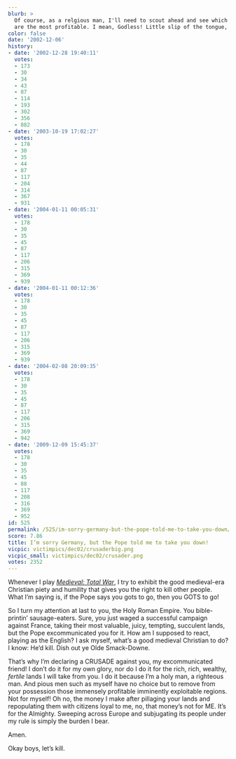 ```yaml
---
blurb: >
  Of course, as a relgious man, I'll need to scout ahead and see which of your provinces
  are the most profitable. I mean, Godless! Little slip of the tongue, there.
color: false
date: '2002-12-06'
history:
- date: '2002-12-28 19:40:11'
  votes:
  - 173
  - 30
  - 34
  - 43
  - 87
  - 114
  - 193
  - 302
  - 356
  - 882
- date: '2003-10-19 17:02:27'
  votes:
  - 178
  - 30
  - 35
  - 44
  - 87
  - 117
  - 204
  - 314
  - 367
  - 931
- date: '2004-01-11 00:05:31'
  votes:
  - 178
  - 30
  - 35
  - 45
  - 87
  - 117
  - 206
  - 315
  - 369
  - 939
- date: '2004-01-11 00:12:36'
  votes:
  - 178
  - 30
  - 35
  - 45
  - 87
  - 117
  - 206
  - 315
  - 369
  - 939
- date: '2004-02-08 20:09:35'
  votes:
  - 178
  - 30
  - 35
  - 45
  - 87
  - 117
  - 206
  - 315
  - 369
  - 942
- date: '2009-12-09 15:45:37'
  votes:
  - 178
  - 30
  - 35
  - 45
  - 88
  - 117
  - 208
  - 316
  - 369
  - 952
id: 525
permalink: /525/im-sorry-germany-but-the-pope-told-me-to-take-you-down/
score: 7.86
title: I’m sorry Germany, but the Pope told me to take you down!
vicpic: victimpics/dec02/crusaderbig.png
vicpic_small: victimpics/dec02/crusader.png
votes: 2352
---
```


Whenever I play [*Medieval: Total
War*](https://web.archive.org/web/20021206000000/http://gamespy.com/fargo/december02/medieval/),
I try to exhibit the good medieval-era Christian piety and humility that
gives you the right to kill other people. What I’m saying is, if the
Pope says you gots to go, then you GOTS to go!

So I turn my attention at last to you, the Holy Roman Empire. You
bible-printin’ sausage-eaters. Sure, you just waged a successful
campaign against France, taking their most valuable, juicy, tempting,
succulent lands, but the Pope excommunicated you for it. How am I
supposed to react, playing as the English? I ask myself, what’s a good
medieval Christian to do? I know: He’d kill. Dish out ye Olde
Smack-Downe.

That’s why I’m declaring a CRUSADE against you, my excommunicated
friend! I don’t do it for my own glory, nor do I do it for the rich,
rich, wealthy, *fertile* lands I will take from you. I do it because I’m
a holy man, a righteous man. And pious men such as myself have no choice
but to remove from your possession those immensely profitable imminently
exploitable regions. Not for myself! Oh no, the money I make after
pillaging your lands and repopulating them with citizens loyal to me,
no, that money’s not for ME. It’s for the Almighty. Sweeping across
Europe and subjugating its people under my rule is simply the burden I
bear.

Amen.

Okay boys, let’s kill.